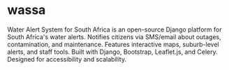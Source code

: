 # wassa
Water Alert System for South Africa is an open-source Django platform for South Africa's water alerts. Notifies citizens via SMS/email about outages, contamination, and maintenance. Features interactive maps, suburb-level alerts, and staff tools. Built with Django, Bootstrap, Leaflet.js, and Celery. Designed for accessibility and scalability.
